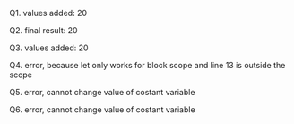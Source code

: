 Q1. values added: 20

Q2. final result: 20

Q3. values added: 20

Q4. error, because let only works for block scope and line 13 is outside the scope

Q5. error, cannot change value of costant variable

Q6. error, cannot change value of costant variable